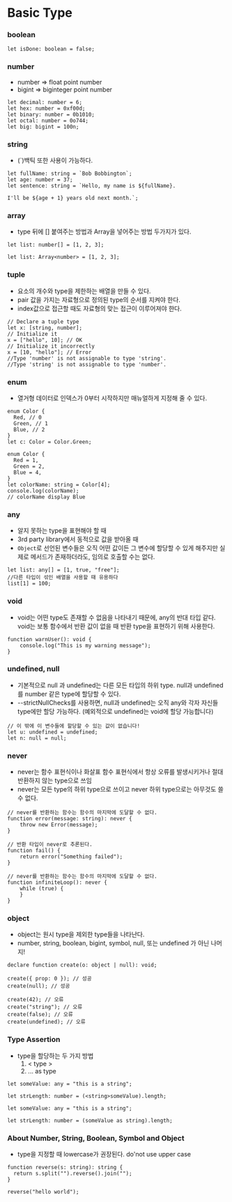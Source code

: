 # Basic Type

### boolean
```
let isDone: boolean = false;
```

### number
* number => float point number
* bigint => biginteger point number
```
let decimal: number = 6;
let hex: number = 0xf00d;
let binary: number = 0b1010;
let octal: number = 0o744;
let big: bigint = 100n;
```

### string
* (`)백틱 또한 사용이 가능하다.
```
let fullName: string = `Bob Bobbington`;
let age: number = 37;
let sentence: string = `Hello, my name is ${fullName}.

I'll be ${age + 1} years old next month.`;
```

### array
* type 뒤에 [] 붙여주는 방법과 Array<type>을 넣어주는 방법 두가지가 있다.
```
let list: number[] = [1, 2, 3];

let list: Array<number> = [1, 2, 3];
```

### tuple
* 요소의 개수와 type을 제한하는 배열을 만들 수 있다.
* pair 값을 가지는 자료형으로 정의된 type의 순서를 지켜야 한다.
* index값으로 접근할 때도 자료형의 맞는 접근이 이루어져야 한다.
```
// Declare a tuple type
let x: [string, number];
// Initialize it
x = ["hello", 10]; // OK
// Initialize it incorrectly
x = [10, "hello"]; // Error
//Type 'number' is not assignable to type 'string'.
//Type 'string' is not assignable to type 'number'.
```

### enum
* 열거형 데이터로 인덱스가 0부터 시작하지만 매뉴얼하게 지정해 줄 수 있다.
```
enum Color {
  Red, // 0
  Green, // 1
  Blue, // 2
}
let c: Color = Color.Green;
```
```
enum Color {
  Red = 1,
  Green = 2,
  Blue = 4,
}
let colorName: string = Color[4];
console.log(colorName);
// colorName display Blue
```

### any
* 알지 못하는 type을 표현해야 할 때
* 3rd party library에서 동적으로 값을 받아올 때
* `Object`로 선언된 변수들은 오직 어떤 값이든 그 변수에 할당할 수 있게 해주지만 실제로 메서드가 존재하더라도, 임의로 호출할 수는 없다.
```
let list: any[] = [1, true, "free"];
//다른 타입이 섞인 배열을 사용할 때 유용하다
list[1] = 100;
```

### void
* void는 어떤 type도 존재할 수 없음을 나타내기 때문에, any의 반대 타입 같다. void는 보통 함수에서 반환 값이 없을 때 반환 type을 표현하기 위해 사용한다.
```
function warnUser(): void {
    console.log("This is my warning message");
}
```

### undefined, null
* 기본적으로 null 과 undefined는 다른 모든 타입의 하위 type. null과 undefined를 number 같은 type에 할당할 수 있다.
* --strictNullChecks를 사용하면, null과 undefined는 오직 any와 각자 자신들 type에만 할당 가능하다. (예외적으로 undefined는 void에 할당 가능합니다)
```
// 이 밖에 이 변수들에 할당할 수 있는 값이 없습니다!
let u: undefined = undefined;
let n: null = null;
```

### never
* never는 함수 표현식이나 화살표 함수 표현식에서 항상 오류를 발생시키거나 절대 반환하지 않는 type으로 쓰임
* never는 모든 type의 하위 type으로 쓰이고 never 하위 type으로는 아무것도 쓸 수 없다.
```
// never를 반환하는 함수는 함수의 마지막에 도달할 수 없다.
function error(message: string): never {
    throw new Error(message);
}

// 반환 타입이 never로 추론된다.
function fail() {
    return error("Something failed");
}

// never를 반환하는 함수는 함수의 마지막에 도달할 수 없다.
function infiniteLoop(): never {
    while (true) {
    }
}
```

### object
* object는 원시 type을 제외한 type들을 나타난다. 
* number, string, boolean, bigint, symbol, null, 또는 undefined 가 아닌 나머지!
```
declare function create(o: object | null): void;

create({ prop: 0 }); // 성공
create(null); // 성공

create(42); // 오류
create("string"); // 오류
create(false); // 오류
create(undefined); // 오류
```

### Type Assertion
* type을 할당하는 두 가지 방법
  1. < type >
  2. ... as type
```
let someValue: any = "this is a string";

let strLength: number = (<string>someValue).length;

```
```
let someValue: any = "this is a string";

let strLength: number = (someValue as string).length;
```

### About Number, String, Boolean, Symbol and Object
* type을 지정할 때 lowercase가 권장된다. do'not use upper case
```
function reverse(s: string): string {
  return s.split("").reverse().join("");
}

reverse("hello world");
```

